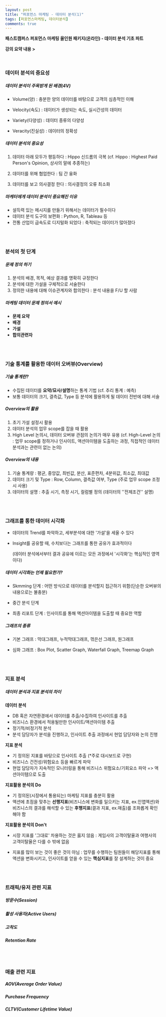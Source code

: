 ```yaml
---
layout: post
title: "퍼포먼스 마케팅 - 데이터 분석(1)"
tags: [퍼포먼스마케팅, 데이터분석]
comments: true
---
```


**패스트캠퍼스 퍼포먼스 마케팅 올인원 패키지(온라인) - 데이터 분석 기초 파트**

**강의 요약 내용 >**

<br/>

### 데이터 분석의 중요성

##### 데이터 분석이 주목받게 된 배경(4V)

- Volume(양) : 충분한 양의 데이터를 바탕으로 고객의 심층적인 이해

- Velocity(속도) : 데이터가 생성되는 속도, 실시간성의 데이터

- Variety(다양성) : 데이터 종류의 다양성

- Veracity(진실성) : 데이터의 정확성


##### 데이터 분석의 중요성

1. 데이터 아래 모두가 평등하다 : Hippo 신드롬의 극복 (cf. Hippo : Highest Paid Person's Opinion, 상사의 말에 추종하는)

2. 데이터를 위해 협업한다 : 팀 간 융화

3. 데이터를 보고 의사결정 한다 : 의사결정의 오류 최소화


##### 마케터에게 데이터 분석이 중요해진 이유

- 설득력 있는 메시지를 만들기 위해서는 데이터가 필수이다
- 데이터 분석 도구의 보편화 : Python, R, Tableau 등
- 전통 산업이 급속도로 디지털화 되었다 : 축적되는 데이터가 많아졌다

<br/>

<br/>

### 분석의 첫 단계

##### **문제 정의 하기**

1. 분석의 배경, 목적, 예상 결과를 명확히 규정한다
2. 분석에 대한 가설을 구체적으로 서술한다
3. 정의한 내용에 대해 이슈관계자와 합의한다 : 분석 내용을 F/U 할 사람

##### **마케팅 데이터 문제 정의서 예시**

- **문제 요약**
- **배경**
- **가설**
- **합의관련자**

<br />

<br />

### 기술 통계를 활용한 데이터 오버뷰(Overview)

##### 기술 통계란?

- 수집된 데이터를 **요약/묘사/설명**하는 통계 기법 (cf. 추리 통계 : 예측)
- 보통 데이터의 크기, 결측값, Type 등 분석에 활용하게 될 데이터 전반에 대해 서술

##### Overview의 활용

1. 초기 가설 설정시 활용
2. 데이터 분석의 업무 scope를 잡을 때 활용
3. High Level 논의시, 데이터 오버뷰 관점의 논의가 매우 유용 (cf. High-Level 논의 : 업무 scope를 정하거나 인사이트, 액션아이템을 도출하는 과정, 직접적인 데이터 분석과는 관련이 없는 논의)

##### Overview의 내용

1. 기술 통계량 : 평균, 중앙값, 최빈값, 분산, 표준편차, 4분위값, 최소값, 최대값
2. 데이터 크기 및  Type : Row, Column, 결측값 여부, Type (주로 업무 scope 조정시 사용)
3. 데이터의 설명 : 추출 시기, 측정 시기, 컬럼별 정의 (데이터의 ''전제조건'' 설명)

<br />

<br />

### 그래프를 통한 데이터 시각화

- 데이터의 Trend를 파악하고, 세부분석에 대한 '가설'을 세울 수 있다

- Insight를 공유할 때, 수치보다는 그래프를 통한 공유가 효과적이다

  (데이터 분석에서부터 결과 공유에 이르는 모든 과정에서 '시각화'는 핵심적인 영역이다)

##### 데이터 시각화는 언제 필요한가?

- Skmming 단계 : 어떤 방식으로 데이터를 분석할지 접근하기 위함(단순한 오버뷰의 내용으로는 불충분)

- 중간 분석 단계

- 최종 리포트 단계 : 인사이트를 통해 액션아이템을 도출할 때 중요한 역할

##### 그래프의 종류

- 기본 그래프 : 막대그래프, 누적막대그래프, 꺾은선 그래프, 원그래프

- 심화 그래프 : Box Plot, Scatter Graph, Waterfall Graph, Treemap Graph

<br />

<br />

### 지표 분석

##### 데이터 분석과 지표 분석의 차이

**데이터 분석**

- DB 혹은 자연환경에서 데이터를 추출/수집하여 인사이트를 추출
- 비즈니스 환경에서 적용될만한 인사이트/액션아이템 추출
- 정기적/비정기적 분석
- 분석 담당자가 분석을 진행하고, 인사이트 추출 과정에서 현업 담당자와 논의 진행

**지표 분석**

- 기 정의된 지표를 바탕으로 인사이트 추출 (*주로 대시보드로 구현)
- 비즈니스 건전성/위험요소 등을 빠르게 파악
- 현업 담당자가 지속적인 모니터링을 통해 비즈니스 위험요소/기회요소 파악 => 액션아이템으로 도출

**지표활용 분석의 Do**

- 기 정의된(시장에서 통용되는) 마케팅 지표를 충분히 활용
- 액션에 초점을 맞추는 **선행지표**(비즈니스에 변화를 일으키는 지표, ex.인앱액션)와 비즈니스의 결과를 해석할 수 있는 **후행지표**(결과 지표, ex.매출)를 조화롭게 확인해야 함

**지표활용 분석의 Don't**

- 시장 지표를 '그대로' 차용하는 것은 옳지 않음 : 게임사의 고객이탈율과 여행사의 고객이탈율은 다를 수 밖에 없음

- 지표를 많이 보는 것이 좋은 것이 아님 : 업무를 수행하는 팀원들이 해당지표를 통해 액션을 변화시키고, 인사이트를 얻을 수 있는 **핵심지표**를 잘 설계하는 것이 중요


<br />

<br />

### 트래픽/유저 관련 지표

##### 방문수(Session)

##### 활성 사용자(Active Users)

##### 고착도

##### Retention Rate

<br />

<br />

### 매출 관련 지표

##### AOV(Average Order Value)

##### Purchase Frequency

##### CLTV(Customer Lifetime Value)